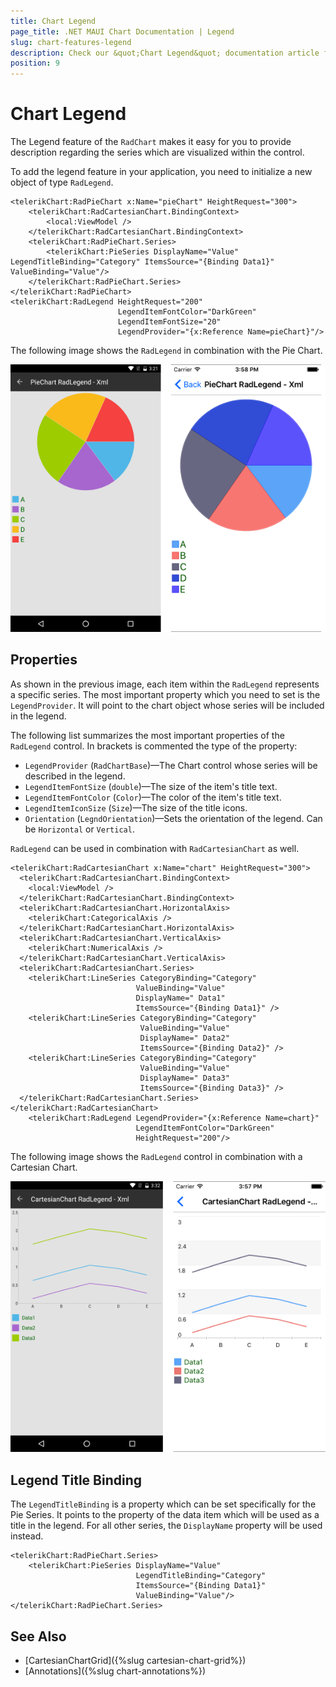 ```yaml
---
title: Chart Legend
page_title: .NET MAUI Chart Documentation | Legend
slug: chart-features-legend
description: Check our &quot;Chart Legend&quot; documentation article for Telerik Chart for .NET MAUI.
position: 9
---
```


# Chart Legend

The Legend feature of the `RadChart` makes it easy for you to provide description regarding the series which are visualized within the control.

To add the legend feature in your application, you need to initialize a new object of type `RadLegend`.

```XAML
<telerikChart:RadPieChart x:Name="pieChart" HeightRequest="300">
    <telerikChart:RadCartesianChart.BindingContext>
        <local:ViewModel />
    </telerikChart:RadCartesianChart.BindingContext>
    <telerikChart:RadPieChart.Series>
        <telerikChart:PieSeries DisplayName="Value" LegendTitleBinding="Category" ItemsSource="{Binding Data1}" ValueBinding="Value"/>
    </telerikChart:RadPieChart.Series>
</telerikChart:RadPieChart>
<telerikChart:RadLegend HeightRequest="200"
                        LegendItemFontColor="DarkGreen"
                        LegendItemFontSize="20"
                        LegendProvider="{x:Reference Name=pieChart}"/>
```


The following image shows the `RadLegend` in combination with the Pie Chart.

![Pie Chart legend](images/piechart-legend.png)

## Properties

As shown in the previous image, each item within the `RadLegend` represents a specific series. The most important property which you need to set is the `LegendProvider`. It will point to the chart object whose series will be included in the legend.

The following list summarizes the most important properties of the `RadLegend` control. In brackets is commented the type of the property:

* `LegendProvider` (`RadChartBase`)&mdash;The Chart control whose series will be described in the legend.
* `LegendItemFontSize` (`double`)&mdash;The size of the item's title text.
* `LegendItemFontColor` (`Color`)&mdash;The color of the item's title text.
* `LegendItemIconSize` (`Size`)&mdash;The size of the title icons.
* `Orientation` (`LegndOrientation`)&mdash;Sets the orientation of the legend. Can be `Horizontal` or `Vertical`.

`RadLegend` can be used in combination with `RadCartesianChart` as well.

```XAML
<telerikChart:RadCartesianChart x:Name="chart" HeightRequest="300">
  <telerikChart:RadCartesianChart.BindingContext>
    <local:ViewModel />
  </telerikChart:RadCartesianChart.BindingContext>
  <telerikChart:RadCartesianChart.HorizontalAxis>
    <telerikChart:CategoricalAxis />
  </telerikChart:RadCartesianChart.HorizontalAxis>
  <telerikChart:RadCartesianChart.VerticalAxis>
    <telerikChart:NumericalAxis />
  </telerikChart:RadCartesianChart.VerticalAxis>
  <telerikChart:RadCartesianChart.Series>
    <telerikChart:LineSeries CategoryBinding="Category"
                            ValueBinding="Value"
                            DisplayName=" Data1"
                            ItemsSource="{Binding Data1}" />
    <telerikChart:LineSeries CategoryBinding="Category"
                             ValueBinding="Value"
                             DisplayName=" Data2"
                             ItemsSource="{Binding Data2}" />
    <telerikChart:LineSeries CategoryBinding="Category"
                             ValueBinding="Value"
                             DisplayName=" Data3"
                             ItemsSource="{Binding Data3}" />
  </telerikChart:RadCartesianChart.Series>
</telerikChart:RadCartesianChart>
    <telerikChart:RadLegend LegendProvider="{x:Reference Name=chart}"
                            LegendItemFontColor="DarkGreen"
                            HeightRequest="200"/>
```


The following image shows the `RadLegend` control in combination with a Cartesian Chart.

![Cartesian Chart legend](images/cartesianchart-legend.png)

## Legend Title Binding

The `LegendTitleBinding` is a property which can be set specifically for the Pie Series. It points to the property of the data item which will be used as a title in the legend. For all other series, the `DisplayName` property will be used instead.

```XAML
<telerikChart:RadPieChart.Series>
    <telerikChart:PieSeries DisplayName="Value"
							LegendTitleBinding="Category"
							ItemsSource="{Binding Data1}"
							ValueBinding="Value"/>
</telerikChart:RadPieChart.Series>
```

## See Also

- [CartesianChartGrid]({%slug cartesian-chart-grid%})
- [Annotations]({%slug chart-annotations%})
